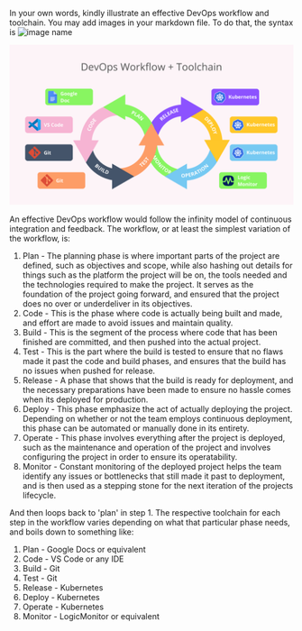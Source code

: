 In your own words, kindly illustrate an effective DevOps workflow and toolchain. You may add images in your markdown file. To do that, the syntax is ![image name](/path/to/image/image.png)

![DevOps_Diagram_Thing](/DevOps_Diagram_Thing.png)

An effective DevOps workflow would follow the infinity model of continuous integration and feedback. The workflow, or at least the simplest variation of the workflow, is:
 1. Plan - The planning phase is where important parts of the project are defined, such as objectives and scope, while also hashing out details for things such as the platform the project will be on, the tools needed and the technologies required to make the project. It serves as the foundation of the project going forward, and ensured that the project does no over or underdeliver in its objectives.
 2. Code - This is the phase where code is actually being built and made, and effort are made to avoid issues and maintain quality.
 3. Build - This is the segment of the process where code that has been finished are committed, and then pushed into the actual project.
 4. Test - This is the part where the build is tested to ensure that no flaws made it past the code and build phases, and ensures that the build has no issues when pushed for release.
 5. Release - A phase that shows that the build is ready for deployment, and the necessary preparations have been made to ensure no hassle comes when its deployed for production.
 6. Deploy - This phase emphasize the act of actually deploying the project. Depending on whether or not the team employs continuous deployment, this phase can be automated or manually done in its entirety.
 7. Operate - This phase involves everything after the project is deployed, such as the maintenance and operation of the project and involves configuring the project in order to ensure its operatability.
 8. Monitor - Constant monitoring of the deployed project helps the team identify any issues or bottlenecks that still made it past to deployment, and is then used as a stepping stone for the next iteration of the projects lifecycle.

And then loops back to 'plan' in step 1.
The respective toolchain for each step in the workflow varies depending on what that particular phase needs, and boils down to something like:
 1. Plan - Google Docs or equivalent
 2. Code - VS Code or any IDE
 3. Build - Git
 4. Test - Git
 5. Release - Kubernetes
 6. Deploy - Kubernetes
 7. Operate - Kubernetes
 8. Monitor - LogicMonitor or equivalent